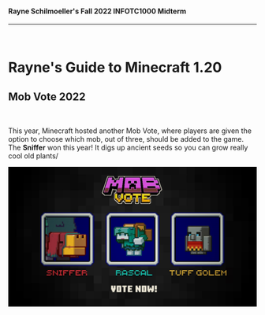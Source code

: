 <html>

  <body>
    <h4>Rayne Schilmoeller's Fall 2022 INFOTC1000 Midterm</h4>
    <hr>
    <br>
    <h1>Rayne's Guide to Minecraft 1.20</h1>
    <h2>Mob Vote 2022</h2>
    <br>
    <p>This year, Minecraft hosted another Mob Vote, where players are given the option to choose which mob, out of three, should be added to the game. The <b>Sniffer</b> won this year! It digs up ancient seeds so you can grow really cool old plants/</p>
    <img src="./7ERDMUiZRf7iW8HfnFnQvU.jpg"/>
  </body> 
      
</html>
